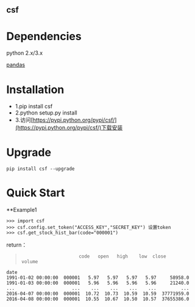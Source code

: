 csf
---

Dependencies
============
python 2.x/3.x

[pandas](http://pandas.pydata.org/ "pandas")

Installation
============

- 1.pip install csf
- 2.python setup.py install
- 3.访问[https://pypi.python.org/pypi/csf/](https://pypi.python.org/pypi/csf/)下载安装


Upgrade
=======

	pip install csf --upgrade

Quick Start
===========
**Example1

    >>> import csf
    >>> csf.config.set_token("ACCESS_KEY","SECRET_KEY") 设置token
    >>> csf.get_stock_hist_bar(code="000001")
    
return：
>                          code   open   high    low  close      volume
    date                                                                               
    1991-01-02 00:00:00  000001   5.97   5.97   5.97   5.97     58958.0
    1991-01-03 00:00:00  000001   5.96   5.96   5.96   5.96     21240.0
    ...                     ...    ...    ...    ...    ...         ...
    2016-04-07 00:00:00  000001  10.72  10.73  10.59  10.59  37771959.0
    2016-04-08 00:00:00  000001  10.55  10.67  10.50  10.57  37655386.0